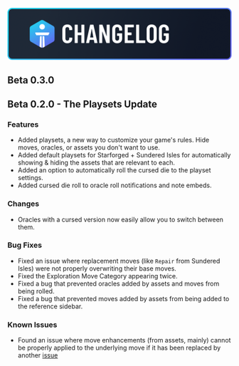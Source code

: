 ![Changelog](./readme_assets/banner-changelog.png)

## Beta 0.3.0

## Beta 0.2.0 - The Playsets Update

### Features

- Added playsets, a new way to customize your game's rules. Hide moves, oracles, or assets you don't want to use.
- Added default playsets for Starforged + Sundered Isles for automatically showing & hiding the assets that are relevant to each.
- Added an option to automatically roll the cursed die to the playset settings.
- Added cursed die roll to oracle roll notifications and note embeds. 

### Changes

- Oracles with a cursed version now easily allow you to switch between them.

### Bug Fixes

- Fixed an issue where replacement moves (like `Repair` from Sundered Isles) were not properly overwriting their base moves.
- Fixed the Exploration Move Category appearing twice.
- Fixed a bug that prevented oracles added by assets and moves from being rolled.
- Fixed a bug that prevented moves added by assets from being added to the reference sidebar.

### Known Issues

- Found an issue where move enhancements (from assets, mainly) cannot be properly applied to the underlying move if it has been replaced by another [issue](https://github.com/scottbenton/Iron-Link/issues/117)